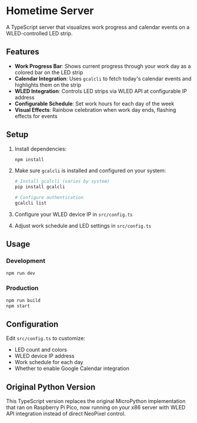 # Hometime Server

A TypeScript server that visualizes work progress and calendar events on a WLED-controlled LED strip.

## Features

- **Work Progress Bar**: Shows current progress through your work day as a colored bar on the LED strip
- **Calendar Integration**: Uses `gcalcli` to fetch today's calendar events and highlights them on the strip
- **WLED Integration**: Controls LED strips via WLED API at configurable IP address
- **Configurable Schedule**: Set work hours for each day of the week
- **Visual Effects**: Rainbow celebration when work day ends, flashing effects for events

## Setup

1. Install dependencies:
   ```bash
   npm install
   ```

2. Make sure `gcalcli` is installed and configured on your system:
   ```bash
   # Install gcalcli (varies by system)
   pip install gcalcli
   
   # Configure authentication
   gcalcli list
   ```

3. Configure your WLED device IP in `src/config.ts`

4. Adjust work schedule and LED settings in `src/config.ts`

## Usage

### Development
```bash
npm run dev
```

### Production
```bash
npm run build
npm start
```

## Configuration

Edit `src/config.ts` to customize:
- LED count and colors
- WLED device IP address  
- Work schedule for each day
- Whether to enable Google Calendar integration

## Original Python Version

This TypeScript version replaces the original MicroPython implementation that ran on Raspberry Pi Pico, now running on your x86 server with WLED API integration instead of direct NeoPixel control.